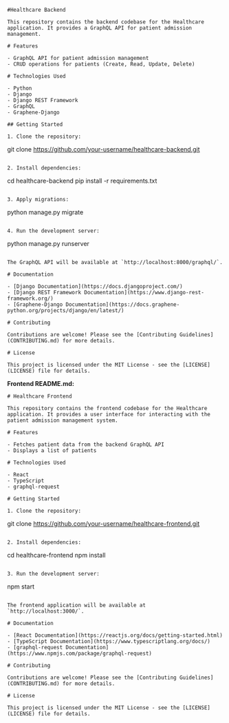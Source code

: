 
```
#Healthcare Backend

This repository contains the backend codebase for the Healthcare application. It provides a GraphQL API for patient admission management.

# Features

- GraphQL API for patient admission management
- CRUD operations for patients (Create, Read, Update, Delete)

# Technologies Used

- Python
- Django
- Django REST Framework
- GraphQL
- Graphene-Django

## Getting Started

1. Clone the repository:

```
git clone https://github.com/your-username/healthcare-backend.git
```

2. Install dependencies:

```
cd healthcare-backend
pip install -r requirements.txt
```

3. Apply migrations:

```
python manage.py migrate
```

4. Run the development server:

```
python manage.py runserver
```

The GraphQL API will be available at `http://localhost:8000/graphql/`.

# Documentation

- [Django Documentation](https://docs.djangoproject.com/)
- [Django REST Framework Documentation](https://www.django-rest-framework.org/)
- [Graphene-Django Documentation](https://docs.graphene-python.org/projects/django/en/latest/)

# Contributing

Contributions are welcome! Please see the [Contributing Guidelines](CONTRIBUTING.md) for more details.

# License

This project is licensed under the MIT License - see the [LICENSE](LICENSE) file for details.
```

**Frontend README.md:**

```
# Healthcare Frontend

This repository contains the frontend codebase for the Healthcare application. It provides a user interface for interacting with the patient admission management system.

# Features

- Fetches patient data from the backend GraphQL API
- Displays a list of patients

# Technologies Used

- React
- TypeScript
- graphql-request

# Getting Started

1. Clone the repository:

```
git clone https://github.com/your-username/healthcare-frontend.git
```

2. Install dependencies:

```
cd healthcare-frontend
npm install
```

3. Run the development server:

```
npm start
```

The frontend application will be available at `http://localhost:3000/`.

# Documentation

- [React Documentation](https://reactjs.org/docs/getting-started.html)
- [TypeScript Documentation](https://www.typescriptlang.org/docs/)
- [graphql-request Documentation](https://www.npmjs.com/package/graphql-request)

# Contributing

Contributions are welcome! Please see the [Contributing Guidelines](CONTRIBUTING.md) for more details.

# License

This project is licensed under the MIT License - see the [LICENSE](LICENSE) file for details.
```
